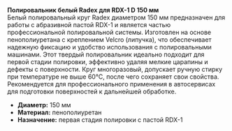 **Полировальник белый Radex для RDX-1 D 150 мм**  
Белый полировальный круг Radex диаметром 150 мм предназначен для работы с абразивной пастой RDX-1 и является частью профессиональной полировальной системы. Изготовлен на основе пенополиуретана с креплением Velcro (липучка), что обеспечивает надежную фиксацию и удобство использования с полировальными машинами. Этот твердый полировальник идеально подходит для первой стадии полировки, эффективно удаляя мелкие царапины и дефекты с поверхности. Круг многоразовый, допускает ручную стирку при температуре не выше 60°C, после чего сохраняет свои свойства. Рекомендуется для профессионального применения в автосервисах для подготовки поверхностей к дальнейшей обработке.  
- **Диаметр:** 150 мм  
- **Материал:** пенополиуретан  
- **Назначение:** первая стадия полировки с пастой RDX-1  


